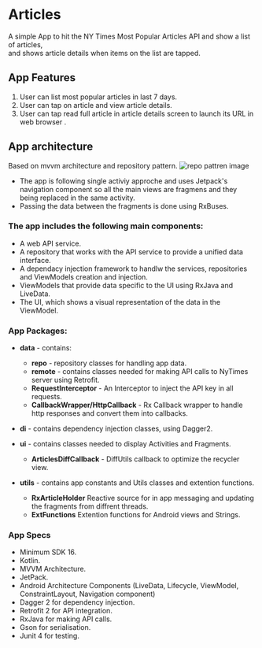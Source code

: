 # Articles

A simple App to	hit	the	NY Times	Most	Popular	Articles	API	and	show	a	list	of	articles,	
and	shows article	details	when	items	on the	list	are	tapped.


## App Features
1. User can list most popular articles in last 7 days.
2. User can tap on article and view article details.
3. User can tap read full article in article details screen to launch its URL in web browser .

## App architecture
Based on mvvm architecture and repository pattern.
![repo pattren image](https://developer.android.com/topic/libraries/architecture/images/final-architecture.png)

* The app is following single activiy approche and uses Jetpack's navigation component so all the main views are fragmens and they being replaced in the same activity.
* Passing the data between the fragments is done using RxBuses.


### The app includes the following main components:
 
* A web API service.
* A repository that works with the API service to provide a unified data interface.
* A dependacy injection framework to handlw the services, repositories and ViewModels creation and injection.
* ViewModels that provide data specific to the UI using RxJava and LiveData.
* The UI, which shows a visual representation of the data in the ViewModel.

### App Packages:
* **data** - contains:
  * **repo** -  repository classes for handling app data.
  * **remote** - contains classes needed for making API calls to NyTimes server using Retrofit.
   * **RequestInterceptor** - An Interceptor to inject the API key in all requests.
   * **CallbackWrapper/HttpCallback** - Rx Callback wrapper to handle http responses and convert them into callbacks.
    
  
* **di** - contains dependency injection classes, using Dagger2.
* **ui** - contains classes needed to display Activities and Fragments.
  * **ArticlesDiffCallback** - DiffUtils callback to optimize the recycler view.

* **utils** - contains app constants and Utils classes and extention functions.
  * **RxArticleHolder** Reactive source for in app messaging and updating the fragments from diffrent threads.
  * **ExtFunctions** Extention functions for Android views and Strings.



### App Specs
* Minimum SDK 16.
* Kotlin.
* MVVM Architecture.
* JetPack.
* Android Architecture Components (LiveData, Lifecycle, ViewModel, ConstraintLayout, Navigation component)
* Dagger 2 for dependency injection.
* Retrofit 2 for API integration.
* RxJava for making API calls.
* Gson for serialisation.
* Junit 4 for testing. 
